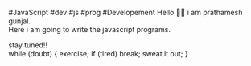 #JavaScript
#dev
#js 
#prog
#Developement
Hello 🙋‍♂️ i am prathamesh gunjal. 
<br>
Here i am going to write the javascript programs.
<br> 

stay tuned!!
<br> 
while (doubt)
{
exercise;
if (tired) break; 
sweat it out;
}

